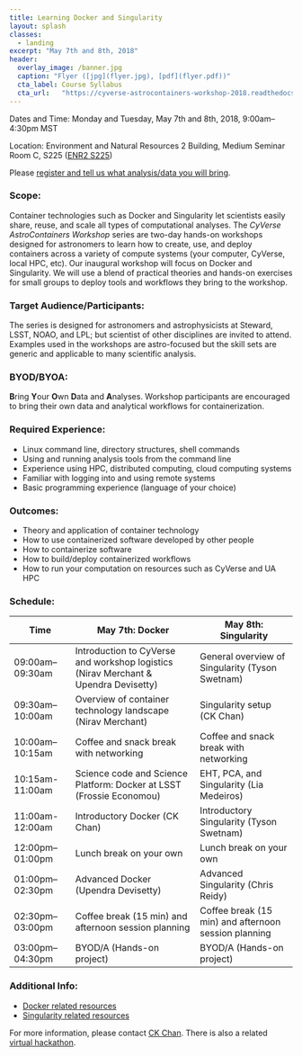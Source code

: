 ```yaml
---
title: Learning Docker and Singularity
layout: splash
classes:
  - landing
excerpt: "May 7th and 8th, 2018"
header:
  overlay_image: /banner.jpg
  caption: "Flyer ([jpg](flyer.jpg), [pdf](flyer.pdf))"
  cta_label: Course Syllabus
  cta_url:   "https://cyverse-astrocontainers-workshop-2018.readthedocs-hosted.com"
---
```


Dates and Time: Monday and Tuesday, May 7th and 8th, 2018, 9:00am–4:30pm MST

Location: Environment and Natural Resources 2 Building, Medium Seminar Room C, S225 ([ENR2 S225](http://www.environment.arizona.edu/ie-meeting-room/medium-seminar-room-c-s225))

Please [register and tell us what analysis/data you will bring](https://goo.gl/forms/UaAM4qjJC8fBuUqI3).

### Scope:

Container technologies such as Docker and Singularity let scientists easily share, reuse, and scale all types of computational analyses.  The *CyVerse AstroContainers Workshop* series are two-day hands-on workshops designed for astronomers to learn how to create, use, and deploy containers across a variety of compute systems (your computer, CyVerse, local HPC, etc).  Our inaugural workshop will focus on Docker and Singularity.  We will use a blend of practical theories and hands-on exercises for small groups to deploy tools and workflows they bring to the workshop.

### Target Audience/Participants:

The series is designed for astronomers and astrophysicists at Steward, LSST, NOAO, and LPL; but scientist of other disciplines are invited to attend.  Examples used in the workshops are astro-focused but the skill sets are generic and applicable to many scientific analysis.

### BYOD/BYOA:

**B**ring **Y**our **O**wn **D**ata and **A**nalyses.  Workshop participants are encouraged to bring their own data and analytical workflows for containerization.

### Required Experience:

- Linux command line, directory structures, shell commands
- Using and running analysis tools from the command line
- Experience using HPC, distributed computing, cloud computing systems
- Familiar with logging into and using remote systems
- Basic programming experience (language of your choice)

### Outcomes:

- Theory and application of container technology
- How to use containerized software developed by other people
- How to containerize software
- How to build/deploy containerized workflows
- How to run your computation on resources such as CyVerse and UA HPC

### Schedule:

Time            | May 7th: Docker                                                                     | May 8th: Singularity
--------------- | ----------------------------------------------------------------------------------- | -----------------------------------------------
09:00am–09:30am | Introduction to CyVerse and workshop logistics (Nirav Merchant & Upendra Devisetty) | General overview of Singularity (Tyson Swetnam)
09:30am–10:00am | Overview of container technology landscape (Nirav Merchant)                         | Singularity setup (CK Chan)
10:00am–10:15am | Coffee and snack break with networking                                              | Coffee and snack break with networking
10:15am-11:00am | Science code and Science Platform: Docker at LSST (Frossie Economou)                | EHT, PCA, and Singularity (Lia Medeiros)
11:00am-12:00am | Introductory Docker (CK Chan)                                                       | Introductory Singularity (Tyson Swetnam)
12:00pm–01:00pm | Lunch break on your own                                                             | Lunch break on your own
01:00pm–02:30pm | Advanced Docker (Upendra Devisetty)                                                 | Advanced Singularity (Chris Reidy)
02:30pm–03:00pm | Coffee break (15 min) and afternoon session planning                                | Coffee break (15 min) and afternoon session planning
03:00pm–04:30pm | BYOD/A (Hands-on project)                                                           | BYOD/A (Hands-on project)

### Additional Info:

- [Docker related resources](https://cyverse-container-camp-workshop-2018.readthedocs-hosted.com/en/latest/useful_resources/usefulresources_docker.html)
- [Singularity related resources](https://cyverse-container-camp-workshop-2018.readthedocs-hosted.com/en/latest/useful_resources/usefulresources_singularity.html)

For more information, please contact [CK Chan](mailto:chanc@email.arizona.edu).  There is also a related [virtual hackathon](https://astrocontainers.github.io/2018-04-hackathon).
